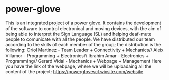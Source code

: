 # power-glove
This is an integrated project of a power glove. It contains the development of the software to control electronical and moving devices, with the aim of being able to interpret the Sign Language (SL) and helping deaf-mute people to comunicate with all the people.
We have distributed our team according to the skills of each member of the group; the distribution is the following:
Oriol Martinez - Team Leader + Connectivity + Mechanics//
Aleix Villamor - Programming + Electronics//
Ibrahim Amar - Electronics + Programming//
Gerard Vidal - Mechanics + Webpage + Management
Here you have the link of the webpage, where we will be uploadaing all the content of the project: https://powerglovescl.wixsite.com/website
